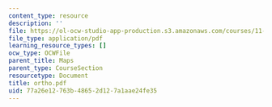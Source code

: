 ```yaml
---
content_type: resource
description: ''
file: https://ol-ocw-studio-app-production.s3.amazonaws.com/courses/11-332j-urban-design-fall-2003/77a26e12763b48652d127a1aae24fe35_ortho.pdf
file_type: application/pdf
learning_resource_types: []
ocw_type: OCWFile
parent_title: Maps
parent_type: CourseSection
resourcetype: Document
title: ortho.pdf
uid: 77a26e12-763b-4865-2d12-7a1aae24fe35
---
```

